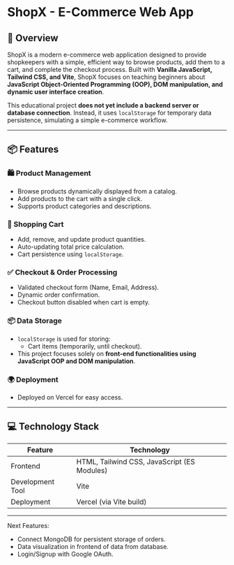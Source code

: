 # ShopX - E-Commerce Web App

## 📌 Overview

ShopX is a modern e-commerce web application designed to provide shopkeepers with a simple, efficient way to browse products, add them to a cart, and complete the checkout process. Built with **Vanilla JavaScript, Tailwind CSS, and Vite**, ShopX focuses on teaching beginners about **JavaScript Object-Oriented Programming (OOP), DOM manipulation, and dynamic user interface creation**.

This educational project **does not yet include a backend server or database connection**. Instead, it uses `localStorage` for temporary data persistence, simulating a simple e-commerce workflow.

---

## 📦 Features

### 🛍️ Product Management

- Browse products dynamically displayed from a catalog.
- Add products to the cart with a single click.
- Supports product categories and descriptions.

### 🛒 Shopping Cart

- Add, remove, and update product quantities.
- Auto-updating total price calculation.
- Cart persistence using `localStorage`.

### ✅ Checkout & Order Processing

- Validated checkout form (Name, Email, Address).
- Dynamic order confirmation.
- Checkout button disabled when cart is empty.

### 📦 Data Storage

- `localStorage` is used for storing:
  - Cart items (temporarily, until checkout).
- This project focuses solely on **front-end functionalities using JavaScript OOP and DOM manipulation**.

### 🌍 Deployment

- Deployed on Vercel for easy access.

---

## 💻 Technology Stack

| Feature          | Technology                                  |
| ---------------- | ------------------------------------------- |
| Frontend         | HTML, Tailwind CSS, JavaScript (ES Modules) |
| Development Tool | Vite                                        |
| Deployment       | Vercel (via Vite build)                     |

---

Next Features:

- Connect MongoDB for persistent storage of orders.
- Data visualization in frontend of data from database.
- Login/Signup with Google OAuth.
